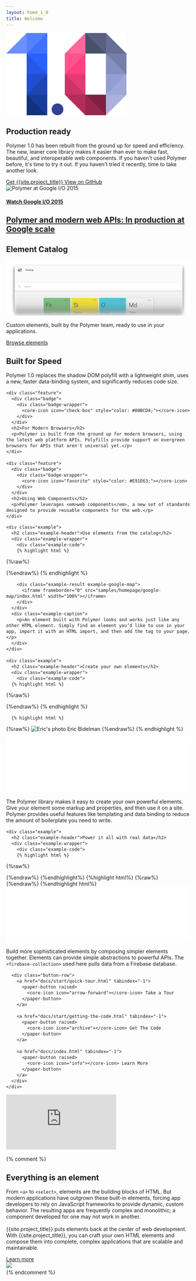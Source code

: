 ```yaml
---
layout: home_1_0
title: Welcome
---
```


<section id="future" class="main-bg">
  <div class="panel left">
    <img src="./images/polymer1.0-01.svg" alt="">
    <summary>
      <h1>Production ready</h1>
      <p>Polymer 1.0 has been rebuilt from the ground up for speed and efficiency. The new, leaner core library makes it easier than ever to make fast, beautiful, and interoperable web components. If you haven't used Polymer before, it's time to try it out. If you haven't tried it recently, time to take another look.</p>
      <a href="docs/start/getting-the-code.html" tabindex="-1">
        <paper-button raised unresolved>
          <core-icon icon="archive"></core-icon> Get {{site.project_title}}
        </paper-button>
      </a>
      <a href="https://github.com/polymer" tabindex="-1">
        <paper-button class="github" unresolved>
          <core-icon icon="social:post-github"></core-icon> View on GitHub
        </paper-button>
      </a>
    </summary>
  </div>
</section>

<!-- <section id="release08" class="main-light-purple">
  <div class="panel">
    <summary>
      <a href="/0.9/">
        <h2 layout horizontal center>
          Join us @ Polypalooza, Sept. ???
        </h2>
      </a>
    </summary>
  </div>
</section> -->

<section id="googleio" class="main-light-purple">
  <div class="panel" layout horizontal>
    <span class="iologo" layout vertical>
      <img src="https://events.google.com/io2015/images/io15-color.png" alt="Polymer at Google I/O 2015">
    </span>
    <a href="https://www.youtube.com/embed/fD2As5RmM8Q" target="_blank" onclick="document.getElementById('iovideo').toggle();return false;" style="margin-left:25px;" layout vertical>
      <h4>Watch Google I/O 2015</h4>
      <h2>Polymer and modern web APIs: In production at Google scale</h2>
    </a>
  </div>
</section>

<!-- 
<section id="featured">
  <div class="panel" layout horizontal>
    <div flex>
      <h1>Google I/O 2015</h1>
      <h2>Polymer and modern web APIs: In production at Google scale</h2>
      <p class="video">
        <iframe src="https://www.youtube.com/embed/fD2As5RmM8Q?rel=0" frameborder="0" allowfullscreen></iframe>
      </p>
    </div>
  </div>
</section> -->

<section id="catalog" class="main-purple">
  <div class="panel">
    <summary>
      <h1>Element Catalog</h1>
      <a href="https://elements.polymer-project.org" target="_blank">
        <img src="/images/catalog_fadeout.png" alt="Launch the element catalog" title="Launch the element catalog">
      </a>
      <div>
        <p>
        Custom elements, built by the Polymer team, ready to use in your applications.
        </p>
        <a href="https://elements.polymer-project.org" target="_blank" tabindex="-1">
          <paper-button>
            <core-icon icon="arrow-forward"></core-icon> Browse elements
          </paper-button>
        </a>
      </div>
    </summary>
  </div>
</section>

<!-- <section id="production" class="main-purple">
  <div class="panel" layout horizontal>
    <div flex>
      <h2>Lean, Mean, and Ready for Production</h2>
      <p class="one-oh-summary">Lorem ipsum dolor sit amet, consectetur adipisicing elit. Nulla facilis itaque, quo fuga veritatis odit hic magnam perspiciatis voluptatibus rem delectus omnis nisi inventore ea sapiente quibusdam a tenetur pariatur.</p>
    </div>
    <div flex>
      <div class="one-oh">1.0</div>
    </div>
  </div>
</section> -->

<section id="features" class="main-bg">
  <div class="panel">
    <div class="feature">
      <div class="badge">
        <div class="badge-wrapper">
          <core-icon icon="trending-up" style="color: #4CAF50;"></core-icon>
        </div>
      </div>
      <h2>Built for Speed</h2>
      <p>Polymer 1.0 replaces the shadow DOM polyfill with a lightweight shim, uses a new, faster data-binding system, and significantly reduces code size.</p>
    </div>

    <div class="feature">
      <div class="badge">
        <div class="badge-wrapper">
          <core-icon icon="check-box" style="color: #00BCD4;"></core-icon>
        </div>
      </div>
      <h2>For Modern Browsers</h2>
      <p>Polymer is built from the ground up for modern browsers, using the latest web platform APIs. Polyfills provide support on evergreen browsers for APIs that aren't universal yet.</p>
    </div>
    
    <div class="feature">
      <div class="badge">
        <div class="badge-wrapper">
          <core-icon icon="favorite" style="color: #E91E63;"></core-icon>
        </div>
      </div>
      <h2>Using Web Components</h2>
      <p>Polymer leverages <em>web components</em>, a new set of standards designed to provide reusable components for the web.</p>
    </div>
  </div>

</section>

<section id="examples">
  <div class="panel">

    <div class="example">
      <h2 class="example-header">Use elements from the catalog</h2>
      <div class="example-wrapper">
        <div class="example-code">
        {% highlight html %}
{%raw%}
<!-- Polyfill Web Components support for older browsers -->
<script src="components/webcomponentsjs/webcomponents-lite.min.js"></script>

<!-- Import element -->
<link rel="import" href="components/google-map/google-map.html">

<!-- Use element -->
<google-map latitude="37.790" longitude="-122.390"></google-map>
{%endraw%}
        {% endhighlight %}
        </div>
        
        <div class="example-result example-google-map">
          <iframe frameborder="0" src="samples/homepage/google-map/index.html" width="100%"></iframe>
        </div>
      </div>
      <div class="example-caption">
        <p>An element built with Polymer looks and works just like any other HTML element. Simply find an element you’d like to use in your app, import it with an HTML import, and then add the tag to your page.</p>
      </div>
    </div>

    <div class="example">
      <h2 class="example-header">Create your own elements</h2>
      <div class="example-wrapper">
        <div class="example-code">
      {% highlight html %}
{%raw%}
<dom-module id="contact-card">
  <link rel="import" type="css" href="contact-card.css">
  <template>
    <content></content>
    <iron-icon icon="star" hidden$="{{!starred}}"></iron-icon>
  </template>
  <script>
    Polymer({
      is: 'contact-card',
      properties: {
        starred: Boolean
      }
    });
  </script>
</dom-module>
{%endraw%}
      {% endhighlight %}
      
      {% highlight html %}
{%raw%}
<contact-card starred>
  <img src="profile.jpg" alt="Eric's photo">
  <span>Eric Bidelman</span>
</contact-card>
{%endraw%}
      {% endhighlight %}
        </div>
        <div class="example-result example-contact-card">
          <iframe frameborder="0" src="samples/homepage/contact-card/index.html" width="100%"></iframe>
        </div>
      </div>
      <div class="example-caption">
        <p>The Polymer library makes it easy to create your own powerful elements. Give your element some markup and properties, and then use it on a site. Polymer provides useful features like templating and data binding to reduce the amount of boilerplate you need to write.</p>
      </div>
    </div>


    <div class="example">
      <h2 class="example-header">Power it all with real data</h2>
      <div class="example-wrapper">
        <div class="example-code">
        {% highlight html %}
{%raw%}
<dom-module id="friend-list">
  <link rel="import" type="css" href="friend-list.css">
  <template>
    <firebase-collection data="{{data}}"
                      location="https://users1.firebaseio.com/users">
    </firebase-collection>
    <template is="dom-repeat" items="{{data}}">
      <contact-card starred="{{item.starred}}">
        <img src="{{item.img}}">
        <span>{{item.name}}</span>
      </contact-card>
    </template>
  </template>
  <script>
    Polymer({
      is: 'friend-list'
    });
  </script>
</dom-module>
{%endraw%}
        {%endhighlight%}
        {%highlight html%}
{%raw%}
<friend-list></friend-list>
{%endraw%}
        {%endhighlight html%}
        </div>
        <div class="example-result example-friend-list">
          <iframe frameborder="0" src="samples/homepage/friend-list/index.html" width="100%"></iframe>
        </div>
      </div>
      <div class="example-caption">
        <p>Build more sophisticated elements by composing simpler elements together. Elements can provide simple abstractions to powerful APIs. The <code>&lt;firebase-collection&gt;</code> used here pulls data from a Firebase database. </p>
      </div>
      
      <div class="button-row">
        <a href="docs/start/quick-tour.html" tabindex="-1">
          <paper-button raised>
            <core-icon icon="arrow-forward"></core-icon> Take a Tour
          </paper-button>
        </a>

        <a href="docs/start/getting-the-code.html" tabindex="-1">
          <paper-button raised>
            <core-icon icon="archive"></core-icon> Get The Code
          </paper-button>
        </a>

        <a href="docs/index.html" tabindex="-1">
          <paper-button raised>
            <core-icon icon="info"></core-icon> Learn More
          </paper-button>
        </a>
      </div>
    </div>
    
  </div>
</section>

<paper-dialog id="iovideo" transition="core-transition-center" backdrop layered="false">
  <iframe src="https://www.youtube.com/embed/fD2As5RmM8Q" frameborder="0" allowfullscreen fit></iframe>
</paper-dialog>

{% comment %}
<section id="everything-element" class="main-purple">
  <div class="panel right">
    <summary>
      <h1>Everything is an element</h1>
      <p>From <code>&lt;a&gt;</code> to <code>&lt;select&gt;</code>, elements are the building blocks of HTML. But modern applications have outgrown these built-in elements, forcing app developers to rely on JavaScript frameworks to provide dynamic, custom behavior.  The resulting apps are frequently complex and monolithic; a component developed for one may not work in another.
      <br><br>
      {{site.project_title}} puts elements back at the center of web development. With {{site.project_title}}, you can craft your own HTML elements and compose them into complete, complex applications that are scalable and maintainable.</p>
      <a href="docs/start/everything.html" tabindex="-1">
        <paper-button>
          <core-icon icon="arrow-forward"></core-icon> Learn more
        </paper-button>
      </a>
    </summary>
    <img src="/images/logos/p-elements.svg">
  </div>
</section>
{% endcomment %}
